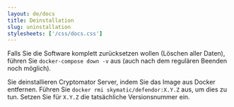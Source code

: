 ```yaml
---
layout: de/docs
title: Deinstallation
slug: uninstallation
stylesheets: ['/css/docs.css']
---
```

Falls Sie die Software komplett zurücksetzen wollen (Löschen aller Daten), führen Sie `docker-compose down -v` aus (auch nach dem regulären Beenden noch möglich).

Sie deinstallieren Cryptomator Server, indem Sie das Image aus Docker entfernen. Führen Sie `docker rmi skymatic/defendor:X.Y.Z` aus, um dies zu tun. Setzen Sie für `X.Y.Z` die tatsächliche Versionsnummer ein.
